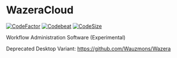 # WazeraCloud
[![CodeFactor](https://www.codefactor.io/repository/github/sevenducks/wazeracloud/badge)](https://www.codefactor.io/repository/github/sevenducks/wazeracloud)
[![Codebeat](https://codebeat.co/badges/099fc17e-6ad9-413e-903b-26363a566f07)](https://codebeat.co/projects/github-com-sevenducks-wazeracloud-master)
[![CodeSize](https://img.shields.io/github/languages/code-size/Wauzmons/WazeraCloud)](https://shields.io/category/size)

Workflow Administration Software (Experimental)

Deprecated Desktop Variant: https://github.com/Wauzmons/Wazera
